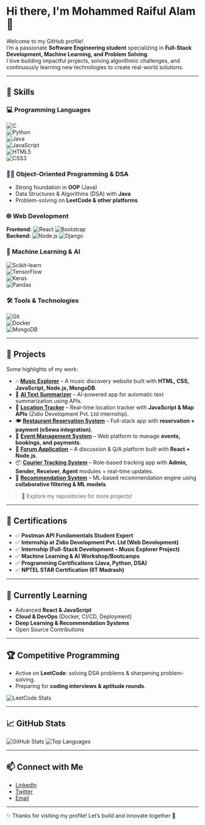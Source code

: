 # Hi there, I'm **Mohammed Raiful Alam** 👋  

Welcome to my GitHub profile!  
I’m a passionate **Software Engineering student** specializing in **Full-Stack Development, Machine Learning, and Problem Solving**.  
I love building impactful projects, solving algorithmic challenges, and continuously learning new technologies to create real-world solutions.  

---

## 🚀 Skills  

### 💻 Programming Languages  
![C](https://img.shields.io/badge/C-00599C?style=flat&logo=c&logoColor=white)  
![Python](https://img.shields.io/badge/Python-3776AB?style=flat&logo=python&logoColor=white)  
![Java](https://img.shields.io/badge/Java-007396?style=flat&logo=java&logoColor=white)  
![JavaScript](https://img.shields.io/badge/JavaScript-F7DF1E?style=flat&logo=javascript&logoColor=black)  
![HTML5](https://img.shields.io/badge/HTML5-E34F26?style=flat&logo=html5&logoColor=white)  
![CSS3](https://img.shields.io/badge/CSS3-1572B6?style=flat&logo=css3&logoColor=white)  

### 🧑‍💻 Object-Oriented Programming & DSA  
- Strong foundation in **OOP** (Java)  
- Data Structures & Algorithms (DSA) with **Java**  
- Problem-solving on **LeetCode & other platforms**  

### 🌐 Web Development  
**Frontend:** ![React](https://img.shields.io/badge/React-61DAFB?style=flat&logo=react&logoColor=black) ![Bootstrap](https://img.shields.io/badge/Bootstrap-563D7C?style=flat&logo=bootstrap&logoColor=white)  
**Backend:** ![Node.js](https://img.shields.io/badge/Node.js-339933?style=flat&logo=node.js&logoColor=white) ![Django](https://img.shields.io/badge/Django-092E20?style=flat&logo=django&logoColor=white)  

### 🤖 Machine Learning & AI  
![Scikit-learn](https://img.shields.io/badge/Scikit--Learn-F7931E?style=flat&logo=scikit-learn&logoColor=white)  
![TensorFlow](https://img.shields.io/badge/TensorFlow-FF6F00?style=flat&logo=tensorflow&logoColor=white)  
![Keras](https://img.shields.io/badge/Keras-D00000?style=flat&logo=keras&logoColor=white)  
![Pandas](https://img.shields.io/badge/Pandas-150458?style=flat&logo=pandas&logoColor=white)  

### 🛠️ Tools & Technologies  
![Git](https://img.shields.io/badge/Git-F05032?style=flat&logo=git&logoColor=white)  
![Docker](https://img.shields.io/badge/Docker-2496ED?style=flat&logo=docker&logoColor=white)  
![MongoDB](https://img.shields.io/badge/MongoDB-47A248?style=flat&logo=mongodb&logoColor=white)  

---

## 💼 Projects  

Some highlights of my work:  

- 🎶 **[Music Explorer](link-to-project)** – A music discovery website built with **HTML, CSS, JavaScript, Node.js, MongoDB**.  
- 🤖 **[AI Text Summarizer](link-to-project)** – AI-powered app for automatic text summarization using APIs.  
- 📍 **[Location Tracker](link-to-project)** – Real-time location tracker with **JavaScript & Map APIs** (Zidio Development Pvt. Ltd internship).  
- 🍽️ **[Restaurant Reservation System](link-to-project)** – Full-stack app with **reservation + payment (eSewa integration)**.  
- 🎉 **[Event Management System](link-to-project)** – Web platform to manage **events, bookings, and payments**.  
- 💬 **[Forum Application](link-to-project)** – A discussion & Q/A platform built with **React + Node.js**.  
- 📦 **[Courier Tracking System](link-to-project)** – Role-based tracking app with **Admin, Sender, Receiver, Agent** modules + real-time updates.  
- 🤝 **[Recommendation System](link-to-project)** – ML-based recommendation engine using **collaborative filtering & ML models**.  

> 🔗 Explore my repositories for more projects!  

---

## 📜 Certifications  

- ✅ **Postman API Fundamentals Student Expert**  
- ✅ **Internship at Zidio Development Pvt. Ltd (Web Development)**  
- ✅ **Internship (Full-Stack Development – Music Explorer Project)**  
- ✅ **Machine Learning & AI Workshop/Bootcamps**  
- ✅ **Programming Certifications (Java, Python, DSA)**  
- ✅ **NPTEL STAR Certification (IIT Madrash)**  

---

## 🌱 Currently Learning  

- Advanced **React & JavaScript**  
- **Cloud & DevOps** (Docker, CI/CD, Deployment)  
- **Deep Learning & Recommendation Systems**  
- Open Source Contributions  

---

## 🏆 Competitive Programming  

- Active on **LeetCode**: solving DSA problems & sharpening problem-solving.  
- Preparing for **coding interviews & aptitude rounds**.  

![LeetCode Stats](https://leetcard.jacoblin.cool/Raifulalam?theme=radical&font=Karma&ext=contest)  

---

## 📈 GitHub Stats  

![GitHub Stats](https://github-readme-stats.vercel.app/api?username=Raifulalam&show_icons=true&count_private=true&include_all_commits=true&theme=radical) 
![Top Languages](https://github-readme-stats.vercel.app/api/top-langs/?username=Raifulalam&layout=compact&theme=radical)  

---

## 📫 Connect with Me  

- [LinkedIn](https://www.linkedin.com/in/mohammed-raiful-alam-321021278/)  
- [Twitter](https://x.com/md_raiful7)  
- [Email](mailto:raifulalam0123@gmail.com)  

---

✨ Thanks for visiting my profile! Let’s build and innovate together 🚀  
